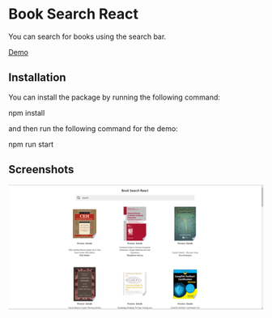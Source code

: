 # Book Search React

You can search for books using the search bar.

[Demo](https://book-search-ersincakmak.netlify.app/)

## Installation

You can install the package by running the following command:

npm install

and then run the following command for the demo:

npm run start

## Screenshots

![sc1](screenshots/Capture.png)
